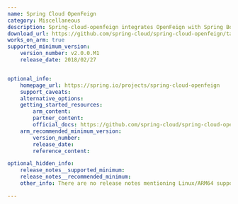 ```yaml
---
name: Spring Cloud OpenFeign
category: Miscellaneous
description: Spring-cloud-openfeign integrates OpenFeign with Spring Boot apps through autoconfiguration and binding with the Spring Environment, where Feign is a Java to HTTP client binder.
download_url: https://github.com/spring-cloud/spring-cloud-openfeign/tags
works_on_arm: true
supported_minimum_version:
    version_number: v2.0.0.M1
    release_date: 2018/02/27


optional_info:
    homepage_url: https://spring.io/projects/spring-cloud-openfeign
    support_caveats:
    alternative_options:
    getting_started_resources:
        arm_content:
        partner_content:
        official_docs: https://github.com/spring-cloud/spring-cloud-openfeign?tab=readme-ov-file#basic-compile-and-test
    arm_recommended_minimum_version:
        version_number:
        release_date:
        reference_content:

optional_hidden_info:
    release_notes__supported_minimum:
    release_notes__recommended_minimum:
    other_info: There are no release notes mentioning Linux/ARM64 support. The least tag available on github, i.e. v2.0.0.M1, can be built and installed with "./mvnw install" on Neoverse N1.

---
```

